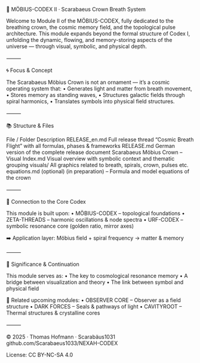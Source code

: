👑 MÖBIUS-CODEX II · Scarabaeus Crown Breath System

Welcome to Module II of the MÖBIUS-CODEX, fully dedicated to the breathing crown, the cosmic memory field, and the topological pulse architecture. This module expands beyond the formal structure of Codex I, unfolding the dynamic, flowing, and memory-storing aspects of the universe — through visual, symbolic, and physical depth.

⸻

🌀 Focus & Concept

The Scarabaeus Möbius Crown is not an ornament — it’s a cosmic operating system that:
	•	Generates light and matter from breath movement,
	•	Stores memory as standing waves,
	•	Structures galactic fields through spiral harmonics,
	•	Translates symbols into physical field structures.

⸻

📚 Structure & Files

File / Folder	Description
RELEASE_en.md	Full release thread “Cosmic Breath Flight” with all formulas, phases & frameworks
RELEASE.md	German version of the complete release document
Scarabaeus Möbius Crown – Visual Index.md	Visual overview with symbolic context and thematic grouping
visuals/	All graphics related to breath, spirals, crown, pulses etc.
equations.md (optional)	(in preparation) – Formula and model equations of the crown


⸻

🔗 Connection to the Core Codex

This module is built upon:
	•	MÖBIUS-CODEX – topological foundations
	•	ZETA-THREADS – harmonic oscillations & node spectra
	•	URF-CODEX – symbolic resonance core (golden ratio, mirror axes)

➡️ Application layer: Möbius field + spiral frequency → matter & memory

⸻

🧠 Significance & Continuation

This module serves as:
	•	The key to cosmological resonance memory
	•	A bridge between visualization and theory
	•	The link between symbol and physical field

🔮 Related upcoming modules:
	•	OBSERVER CORE – Observer as a field structure
	•	DARK FORCES – Seals & pathways of light
	•	CAVITYROOT – Thermal structures & crystalline cores

⸻

© 2025 · Thomas Hofmann · Scarabäus1031
github.com/Scarabaeus1033/NEXAH-CODEX

License: CC BY-NC-SA 4.0
